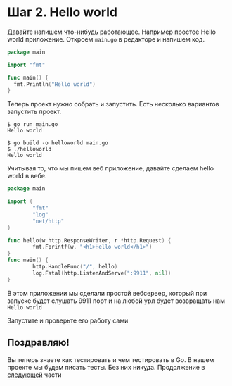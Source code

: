 # Шаг 2. Hello world

Давайте напишем что-нибудь работающее. Например простое Hello world приложение. Откроем `main.go` в редакторе и напишем код.

```Go
package main

import "fmt"

func main() {
  fmt.Println("Hello world")
}
```

Теперь проект нужно собрать и запустить.
Есть несколько вариантов запустить проект.
``` 
$ go run main.go
Hello world
```

```
$ go build -o helloworld main.go
$ ./helloworld
Hello world
```

Учитывая то, что мы пишем веб приложение, давайте сделаем hello world в вебе.
```Go
package main

import (
        "fmt"
        "log"
        "net/http"
)

func hello(w http.ResponseWriter, r *http.Request) {
        fmt.Fprintf(w, "<h1>Hello world</h1>")
}
func main() {
        http.HandleFunc("/", hello)
        log.Fatal(http.ListenAndServe(":9911", nil))
}
```
В этом приложении мы сделали простой вебсервер, который при запуске будет слушать 9911 порт и на любой урл будет возвращать нам `Hello world`

Запустите и проверьте его работу сами

## Поздравляю!

Вы теперь знаете как тестировать и чем тестировать в Go. В нашем проекте мы будем писать тесты. Без них никуда. Продолжение в [следующей](../step03/README.md) части
